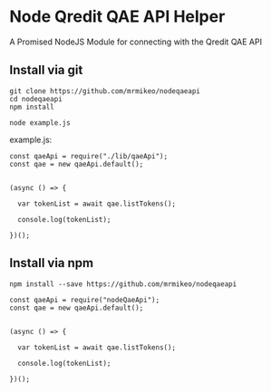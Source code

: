 # Node Qredit QAE API Helper

A Promised NodeJS Module for connecting with the Qredit QAE API

## Install via git
```
git clone https://github.com/mrmikeo/nodeqaeapi
cd nodeqaeapi
npm install

node example.js
```

example.js:
```
const qaeApi = require("./lib/qaeApi");
const qae = new qaeApi.default();


(async () => {
  
  var tokenList = await qae.listTokens();
  
  console.log(tokenList);
  
})();
```

## Install via npm
```
npm install --save https://github.com/mrmikeo/nodeqaeapi
```

```
const qaeApi = require("nodeQaeApi");
const qae = new qaeApi.default();


(async () => {
  
  var tokenList = await qae.listTokens();
  
  console.log(tokenList);
  
})();
```
